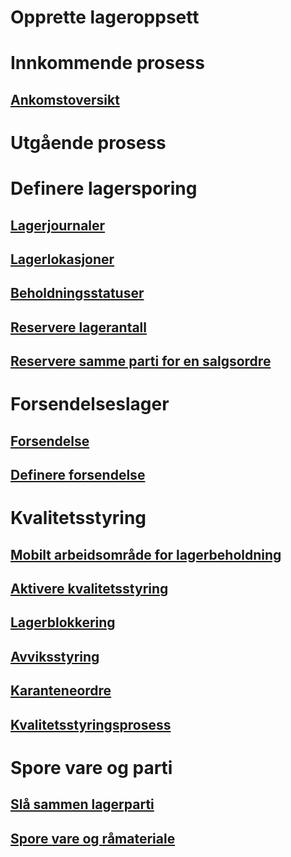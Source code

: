 # Opprette lageroppsett
# Innkommende prosess
## [Ankomstoversikt](arrival-overview.md)
# Utgående prosess
# Definere lagersporing
## [Lagerjournaler](inventory-journals.md)
## [Lagerlokasjoner](inventory-locations.md)
## [Beholdningsstatuser](inventory-statuses.md)
## [Reservere lagerantall](reserve-inventory-quantities.md)
## [Reservere samme parti for en salgsordre](../sales-marketing/reserve-same-batch-sales-order.md)
# Forsendelseslager
## [Forsendelse](consignment.md)
## [Definere forsendelse](set-up-consignment.md)
# Kvalitetsstyring
## [Mobilt arbeidsområde for lagerbeholdning](inventory-on-hand-mobile-workspace.md)
## [Aktivere kvalitetsstyring](enable-quality-management.md)
## [Lagerblokkering](inventory-blocking.md)
## [Avviksstyring](enable-nonconformance-management.md)
## [Karanteneordre](quarantine-orders.md)
## [Kvalitetsstyringsprosess](quality-management-processes.md)
# Spore vare og parti
## [Slå sammen lagerparti](merge-inventory-batches.md)
## [Spore vare og råmateriale](trace-items-raw-materials-inventory-production-sales.md)

